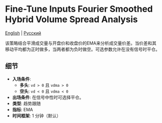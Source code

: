 # Fine-Tune Inputs Fourier Smoothed Hybrid Volume Spread Analysis
[English](README.md) | [Русский](README_ru.md)

该策略结合平滑成交量与开盘价和收盘价的EMA来分析成交量价差。当价差和其移动平均都为正时做多，当两者都为负时做空。可选参数允许在没有信号时平仓。

## 细节

- **入场条件**:
  - **多头**: `vd > 0` 且 `vdma > 0`
  - **空头**: `vd < 0` 且 `vdma < 0`
- **出场条件**: 在信号中性时可选择平仓。
- **类型**: 趋势跟随
- **指标**: EMA
- **时间框架**: 1 分钟（默认）

